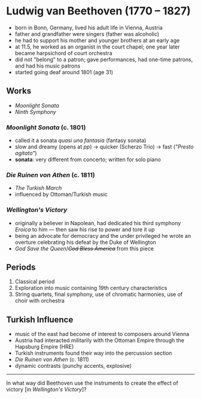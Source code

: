 # Ludwig van Beethoven (1770 &ndash; 1827)

* born in Bonn, Germany, lived his adult life in Vienna, Austria
* father and grandfather were singers (father was alcoholic)
* he had to support his mother and younger brothers at an early age
* at 11.5, he worked as an organist in the court chapel; one year later became harpsichord of court orchestra
* did not "belong" to a patron; gave performances, had one-time patrons, and had his music patrons
* started going deaf around 1801 (age 31)

## Works

* _Moonlight Sonata_
* _Ninth Symphony_

### _Moonlight Sonata_ (c. 1801)

* called it a sonata _quasi una fantasia_ (fantasy sonata)
* slow and dreamy (opens at _pp_) &rarr; quicker (Scherzo Trio) &rarr; fast (_"Presto agitato"_)
* **sonata**: very different from concerto; written for solo piano

### _Die Ruinen von Athen_ (c. 1811)

* _The Turkish March_
* influenced by Ottoman/Turkish music

### _Wellington's Victory_

* originally a believer in Napolean, had dedicated his third symphony _Eroica_ to him — then saw his rise to power and tore it up
* being an advocate for democracy and the under privileged he wrote an overture celebrating his defeat by the Duke of Wellington
* _God Save the Queen_/_~~God Bless America~~_ from this piece

## Periods

1. Classical period
2. Exploration into music containing 19th century characteristics
3. String quartets, final symphony, use of chromatic harmonies, use of choir with orchestra

## Turkish Influence

* music of the east had become of interest to composers around Vienna
* Austria had interacted militarily with the Ottoman Empire through the Hapsburg Empire (HRE)
* Turkish instruments found their way into the percussion section
* _Die Ruinen von Athen_ (c. 1811)
* dynamic contrasts (punchy accents, explosive)

***

In what way did Beethoven use the instruments to create the effect of victory [in _Wellington's Victory_]?